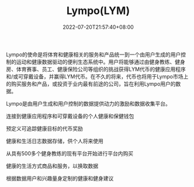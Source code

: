 ﻿---
weight: 
title: "Lympo(LYM)"
description: "Lympo的使命是将体育和健康相关的服务和产品统一到一个由用户生成的用户控制的运动和健康数据驱动的便利生态系统中"
date: 2022-07-20T21:57:40+08:00
lastmod: 2022-07-20T16:45:40+08:00
draft: false
authors: ["seven"]
featuredImage: "lympolym.webp"
link: "https://lympo.io/"
tags: ["数字代币","Lympo(LYM)"]
categories: ["navigation"]
navigation: ["数字代币"]
lightgallery: true
toc: true
pinned: false
recommend: false
recommend1: false
---
Lympo的使命是将体育和健康相关的服务和产品统一到一个由用户生成的用户控制的运动和健康数据驱动的便利生态系统中。用户将能够通过由健身教练、健身房、体育赛事、员工、健康保险公司等组织的挑战获得LYM代币的健康应用程序和/或可穿戴设备，并赢得LYM代币。在不久的将来，代币也将用于Lympo市场上的购买服务和产品，或投资于业内最有前途的公司，旨在利用Lympo用户的数据。

Lympo是由用户生成和用户控制的数据提供动力的激励和数据收集平台。

连接到健康应用程序和可穿戴设备的个人健康和保健钱包

预定义可追踪健康目标的代币奖励

健康和生活日志数据存储，供个人将来使用

从具有500多个健身教练的现有平台开始进行平台内购买

健康的生活方式商品和服务，以换取数据

根据数据用户和兴趣量身定制的健康和健身建议
